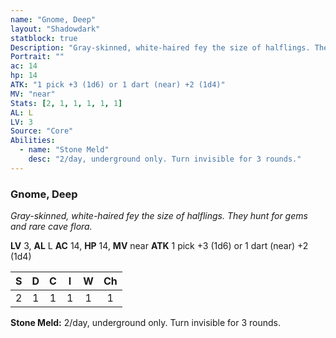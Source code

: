 ```yaml
---
name: "Gnome, Deep"
layout: "Shadowdark"
statblock: true
Description: "Gray-skinned, white-haired fey the size of halflings. They hunt for gems and rare cave flora."
Portrait: ""
ac: 14
hp: 14
ATK: "1 pick +3 (1d6) or 1 dart (near) +2 (1d4)"
MV: "near"
Stats: [2, 1, 1, 1, 1, 1]
AL: L
LV: 3
Source: "Core"
Abilities:
  - name: "Stone Meld"
    desc: "2/day, underground only. Turn invisible for 3 rounds."
---
```


### Gnome, Deep

_Gray-skinned, white-haired fey the size of halflings. They hunt for gems and rare cave flora._

**LV** 3, **AL** L
**AC** 14, **HP** 14, **MV** near
**ATK** 1 pick +3 (1d6) or 1 dart (near) +2 (1d4)

|  S  |  D  |  C  |  I  |  W  |  Ch  |
|:---:|:---:|:---:|:---:|:---:|:----:|
| 2 | 1 | 1 | 1 | 1 | 1 |

**Stone Meld:** 2/day, underground only. Turn invisible for 3 rounds.

